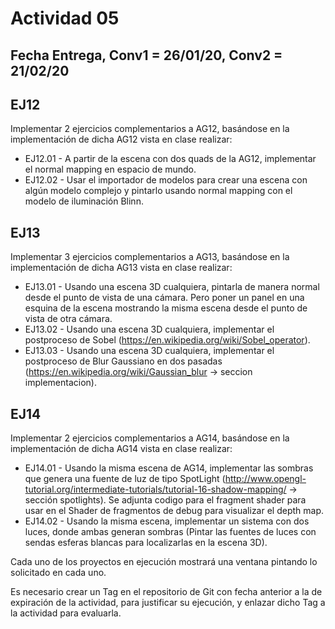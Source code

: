 # Actividad 05

## Fecha Entrega, Conv1 = 26/01/20, Conv2 = 21/02/20

## EJ12

Implementar 2 ejercicios complementarios a AG12, basándose en la implementación de dicha AG12 vista en clase realizar:

- EJ12.01 - A partir de la escena con dos quads de la AG12, implementar el normal mapping en espacio de mundo.
- EJ12.02 - Usar el importador de modelos para crear una escena con algún modelo complejo y pintarlo usando normal mapping con el modelo de iluminación Blinn.

## EJ13

Implementar 3 ejercicios complementarios a AG13, basándose en la implementación de dicha AG13 vista en clase realizar:

- EJ13.01 - Usando una escena 3D cualquiera, pintarla de manera normal desde el punto de vista de una cámara. Pero poner un panel en una esquina de la escena mostrando la misma escena desde el punto de vista de otra cámara.
- EJ13.02 - Usando una escena 3D cualquiera, implementar el postproceso de Sobel (https://en.wikipedia.org/wiki/Sobel_operator).
- EJ13.03 - Usando una escena 3D cualquiera, implementar el postproceso de Blur Gaussiano en dos pasadas (https://en.wikipedia.org/wiki/Gaussian_blur  ->  seccion implementacion).

## EJ14

Implementar 2 ejercicios complementarios a AG14, basándose en la implementación de dicha AG14 vista en clase realizar:

- EJ14.01 - Usando la misma escena de AG14, implementar las sombras que genera una fuente de luz de tipo SpotLight (http://www.opengl-tutorial.org/intermediate-tutorials/tutorial-16-shadow-mapping/  -> sección spotlights). Se adjunta codigo para el fragment shader para usar en el Shader de fragmentos de debug para visualizar el depth map.
- EJ14.02 - Usando la misma escena, implementar un sistema con dos luces, donde ambas generan sombras (Pintar las fuentes de luces con sendas esferas blancas para localizarlas en la escena 3D).

Cada uno de los proyectos en ejecución mostrará una ventana pintando lo solicitado en cada uno.

Es necesario crear un Tag en el repositorio de Git con fecha anterior a la de expiración de la actividad, para justificar su ejecución, y enlazar dicho Tag a la actividad para evaluarla.